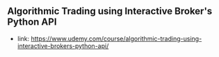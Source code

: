 ## Algorithmic Trading using Interactive Broker's Python API

- link: https://www.udemy.com/course/algorithmic-trading-using-interactive-brokers-python-api/

